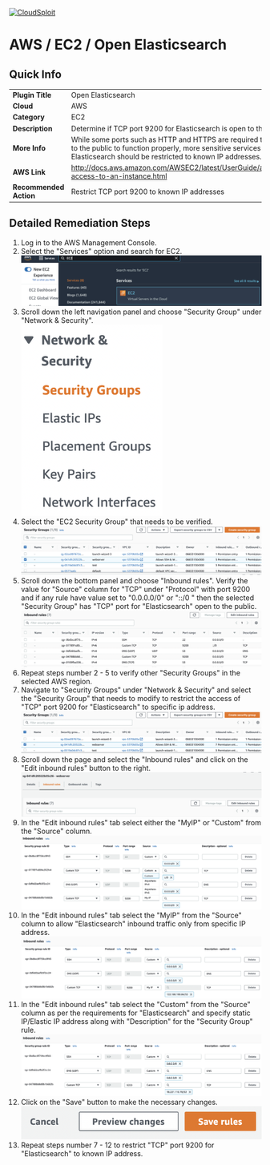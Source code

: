 [![CloudSploit](https://cloudsploit.com/img/logo-new-big-text-100.png "CloudSploit")](https://cloudsploit.com)

# AWS / EC2 / Open Elasticsearch

## Quick Info

| | |
|-|-|
| **Plugin Title** | Open Elasticsearch |
| **Cloud** | AWS |
| **Category** | EC2 |
| **Description** | Determine if TCP port 9200 for Elasticsearch is open to the public |
| **More Info** | While some ports such as HTTP and HTTPS are required to be open to the public to function properly, more sensitive services such as Elasticsearch should be restricted to known IP addresses. |
| **AWS Link** | http://docs.aws.amazon.com/AWSEC2/latest/UserGuide/authorizing-access-to-an-instance.html |
| **Recommended Action** | Restrict TCP port 9200 to known IP addresses |

## Detailed Remediation Steps
1. Log in to the AWS Management Console.
2. Select the "Services" option and search for EC2. </br> <img src="/resources/aws/ec2/open-elasticsearch/step2.png"/>
3. Scroll down the left navigation panel and choose "Security Group" under "Network & Security".</br> <img src="/resources/aws/ec2/open-elasticsearch/step3.png"/>
4. Select the "EC2 Security Group" that needs to be verified. </br> <img src="/resources/aws/ec2/open-elasticsearch/step4.png"/>
5. Scroll down the bottom panel and choose "Inbound rules". Verify the value for "Source" column for "TCP" under "Protocol" with port 9200 and if any rule have value set to "0.0.0.0/0" or "::/0 " then the selected "Security Group" has "TCP" port for "Elasticsearch" open to the public.</br> <img src="/resources/aws/ec2/open-elasticsearch/step5.png"/>
6. Repeat steps number 2 - 5 to verify other "Security Groups" in the selected AWS region.</br> 
7. Navigate to "Security Groups" under "Network & Security" and select the "Security Group" that needs to modify to restrict the access of "TCP" port 9200 for "Elasticsearch"  to specific ip address. </br> <img src="/resources/aws/ec2/open-elasticsearch/step7.png"/>
8. Scroll down the page and select the "Inbound rules" and click on the "Edit inbound rules" button to the right. </br> <img src="/resources/aws/ec2/open-elasticsearch/step8.png"/>
9. In the "Edit inbound rules" tab select either the "MyIP" or "Custom" from the "Source" column.</br> <img src="/resources/aws/ec2/open-elasticsearch/step9.png"/>
10. In the "Edit inbound rules" tab select the "MyIP" from the "Source" column to allow "Elasticsearch" inbound traffic only from specific IP address.</br> <img src="/resources/aws/ec2/open-elasticsearch/step10.png"/>
11. In the "Edit inbound rules" tab select the "Custom" from the "Source" column as per the requirements for "Elasticsearch" and specify static IP/Elastic IP address along with "Description" for the "Security Group" rule. </br> <img src="/resources/aws/ec2/open-elasticsearch/step11.png"/>
12. Click on the "Save" button to make the necessary changes. </br> <img src="/resources/aws/ec2/open-elasticsearch/step12.png"/>
13. Repeat steps number 7 - 12 to restrict "TCP" port 9200 for "Elasticsearch" to known IP address.</br>

